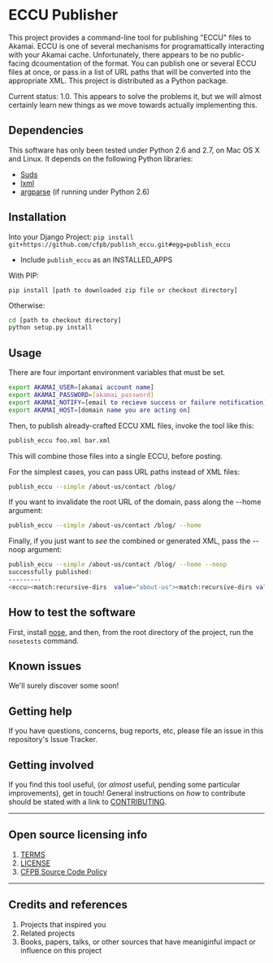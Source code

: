 # ECCU Publisher

This project provides a command-line tool for publishing "ECCU" files to Akamai. ECCU is one of several mechanisms for programattically interacting with your Akamai cache. Unfortunately, there appears to be no public-facing dcoumentation of the format. You can publish one or several ECCU files at once, or pass in a list of URL paths that will be converted into the appropriate XML. This project is distributed as a Python package.

Current status: 1.0. This appears to solve the problems it, but we will almost certainly learn new things as we move towards actually implementing this.


## Dependencies

This software has only been tested under Python 2.6 and 2.7, on Mac OS X and Linux. It depends on the following Python libraries:

- [Suds](https://fedorahosted.org/suds/)
- [lxml](http://lxml.de/)
- [argparse](http://code.google.com/p/argparse/) (if running under Python 2.6)

## Installation
Into your Django Project:
```pip install git+https://github.com/cfpb/publish_eccu.git#egg=publish_eccu```

- Include `publish_eccu` as an INSTALLED_APPS

With PIP:

```pip install [path to downloaded zip file or checkout directory]```

Otherwise:

```bash
cd [path to checkout directory]
python setup.py install
```

## Usage

There are four important environment variables that must be set.

```bash
export AKAMAI_USER=[akamai account name]
export AKAMAI_PASSWORD=[akamai_password]
export AKAMAI_NOTIFY=[email to recieve success or failure notification]
export AKAMAI_HOST=[domain name you are acting on]
```

Then, to publish already-crafted ECCU XML files, invoke the tool like this:

```bash
publish_eccu foo.xml bar.xml
```

This will combine those files into a single ECCU, before posting.

For the simplest cases, you can pass URL paths instead of XML files:

```bash
publish_eccu --simple /about-us/contact /blog/
```

If you want to invalidate the root URL of the domain, pass along the --home argument:


```bash
publish_eccu --simple /about-us/contact /blog/ --home
```

Finally, if you just want to *see* the combined or generated XML, pass the --noop argument:

```bash
publish_eccu --simple /about-us/contact /blog/ --home --noop
successfully published:
---------
<eccu><match:recursive-dirs  value="about-us"><match:recursive-dirs value="contact"><revalidate>now</revalidate></match:recursive-dirs></match:recursive-dirs><match:recursive-dirs  value="blog"><revalidate>now</revalidate></match:recursive-dirs><match:this-dir  value="This Directory Only"><match:filename value="No File Specified"><revalidate>now</revalidate></match:filename></match:this-dir></eccu>
```
## How to test the software

First, install [nose](https://nose.readthedocs.org/en/latest/), and then, from the root directory of the project, run the `nosetests` command.

## Known issues

We'll surely discover some soon!

## Getting help


If you have questions, concerns, bug reports, etc, please file an issue in this repository's Issue Tracker.

## Getting involved

If you find this tool useful, (or *almost* useful, pending some particular improvements), get in touch!
General instructions on _how_ to contribute should be stated with a link to [CONTRIBUTING](CONTRIBUTING.md).


----

## Open source licensing info
1. [TERMS](TERMS.md)
2. [LICENSE](LICENSE)
3. [CFPB Source Code Policy](https://github.com/cfpb/source-code-policy/)


----

## Credits and references

1. Projects that inspired you
2. Related projects
3. Books, papers, talks, or other sources that have meaniginful impact or influence on this project 

